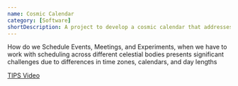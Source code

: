 ```yaml
---
name: Cosmic Calendar
category: [Software]
shortDescription: A project to develop a cosmic calendar that addresses the challenges of scheduling events, meetings, and experiments across different celestial bodies.
---
```


How do we Schedule Events, Meetings, and Experiments, when we have to work with scheduling across different celestial bodies presents significant challenges due to differences in time zones, calendars, and day lengths

[TIPS Video](https://youtu.be/uAxBWBLJEB0)
